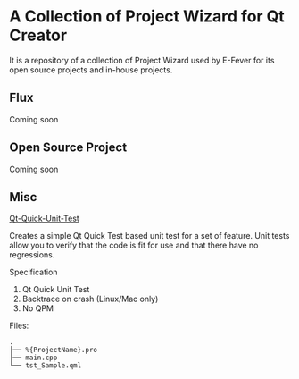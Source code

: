 A Collection of Project Wizard for Qt Creator
=============================================

It is a repository of a collection of Project Wizard used by E-Fever for its open source projects and in-house projects. 

Flux
----

Coming soon

Open Source Project
-----

Coming soon

Misc
----

[Qt-Quick-Unit-Test](https://github.com/e-fever/qt-creator-project-wizards/tree/master/Qt-Quick-Unit-Test)

Creates a simple Qt Quick Test based unit test for a set of feature. Unit tests allow you to verify that the code is fit for use and that there have no regressions.

Specification

 1. Qt Quick Unit Test
 2. Backtrace on crash (Linux/Mac only)
 3. No QPM

Files:

```
.
├── %{ProjectName}.pro
├── main.cpp
└── tst_Sample.qml
```
